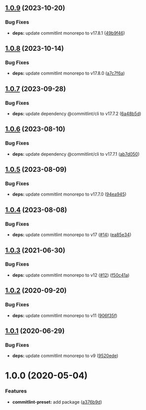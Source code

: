 ## [1.0.9](https://github.com/mooyoul/node-standard/compare/commitlint-preset-v1.0.8...commitlint-preset-v1.0.9) (2023-10-20)


### Bug Fixes

* **deps:** update commitlint monorepo to v17.8.1 ([49b9f46](https://github.com/mooyoul/node-standard/commit/49b9f467c3405a7237738e6cb8509f7ae33c15a5))

## [1.0.8](https://github.com/mooyoul/node-standard/compare/commitlint-preset-v1.0.7...commitlint-preset-v1.0.8) (2023-10-14)


### Bug Fixes

* **deps:** update commitlint monorepo to v17.8.0 ([a7c7f6a](https://github.com/mooyoul/node-standard/commit/a7c7f6a7ef873fdb1c2acf59106202469f0f6ad0))

## [1.0.7](https://github.com/mooyoul/node-standard/compare/commitlint-preset-v1.0.6...commitlint-preset-v1.0.7) (2023-09-28)


### Bug Fixes

* **deps:** update dependency @commitlint/cli to v17.7.2 ([6a48b5d](https://github.com/mooyoul/node-standard/commit/6a48b5d8ca546a4d591b36cb903d61e92093167c))

## [1.0.6](https://github.com/mooyoul/node-standard/compare/commitlint-preset-v1.0.5...commitlint-preset-v1.0.6) (2023-08-10)


### Bug Fixes

* **deps:** update dependency @commitlint/cli to v17.7.1 ([ab7d050](https://github.com/mooyoul/node-standard/commit/ab7d05055a0f5496dc01a86788e17c679c96090c))

## [1.0.5](https://github.com/mooyoul/node-standard/compare/commitlint-preset-v1.0.4...commitlint-preset-v1.0.5) (2023-08-09)


### Bug Fixes

* **deps:** update commitlint monorepo to v17.7.0 ([94ea945](https://github.com/mooyoul/node-standard/commit/94ea9458222659fe8f47bdbc4c5046d992619041))

## [1.0.4](https://github.com/mooyoul/node-standard/compare/commitlint-preset-v1.0.3...commitlint-preset-v1.0.4) (2023-08-08)


### Bug Fixes

* **deps:** update commitlint monorepo to v17 ([#14](https://github.com/mooyoul/node-standard/issues/14)) ([ea85e34](https://github.com/mooyoul/node-standard/commit/ea85e3401483d3cfba93f8b3f37792a73de96dbc))

## [1.0.3](https://github.com/mooyoul/node-standard/compare/commitlint-preset-v1.0.2...commitlint-preset-v1.0.3) (2021-06-30)


### Bug Fixes

* **deps:** update commitlint monorepo to v12 ([#12](https://github.com/mooyoul/node-standard/issues/12)) ([f50c41a](https://github.com/mooyoul/node-standard/commit/f50c41a1b98a378eff849fefb498030c56f68b93))

## [1.0.2](https://github.com/mooyoul/node-standard/compare/commitlint-preset-v1.0.1...commitlint-preset-v1.0.2) (2020-09-20)


### Bug Fixes

* **deps:** update commitlint monorepo to v11 ([906f35f](https://github.com/mooyoul/node-standard/commit/906f35ffd78bde6e790fae90b73ccf5d76592f30))

## [1.0.1](https://github.com/mooyoul/node-standard/compare/commitlint-preset-v1.0.0...commitlint-preset-v1.0.1) (2020-06-29)


### Bug Fixes

* **deps:** update commitlint monorepo to v9 ([9520ede](https://github.com/mooyoul/node-standard/commit/9520eded76ad8980265e8617fe25a3c9c05a5db4))

# 1.0.0 (2020-05-04)


### Features

* **commitlint-preset:** add package ([a376b9d](https://github.com/mooyoul/node-standard/commit/a376b9d4ce72f0c95a5042f797017dd1541bcab6))
